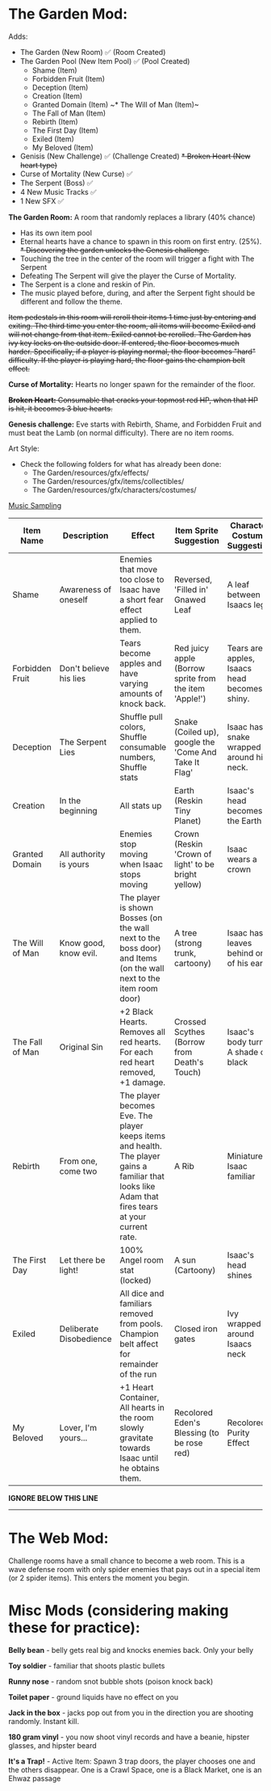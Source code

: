 # The Garden Mod:

Adds:
* The Garden (New Room) :white_check_mark: (Room Created)
* The Garden Pool (New Item Pool) :white_check_mark: (Pool Created)
  * Shame (Item) 
  * Forbidden Fruit (Item) 
  * Deception (Item) 
  * Creation (Item) 
  * Granted Domain (Item)
  ~* The Will of Man (Item)~
  * The Fall of Man (Item)
  * Rebirth (Item)
  * The First Day (Item)
  * Exiled (Item)
  * My Beloved (Item)
* Genisis (New Challenge) :white_check_mark: (Challenge Created)
~~* Broken Heart (New heart type)~~
* Curse of Mortality (New Curse) :white_check_mark: 
* The Serpent (Boss) :white_check_mark:
* 4 New Music Tracks :white_check_mark:
* 1 New SFX :white_check_mark:

**The Garden Room:** A room that randomly replaces a library (40% chance)
* Has its own item pool
* Eternal hearts have a chance to spawn in this room on first entry. (25%).
~~* Discovering the garden unlocks the Genesis challenge.~~
* Touching the tree in the center of the room will trigger a fight with The Serpent
 * Defeating The Serpent will give the player the Curse of Mortality.
 * The Serpent is a clone and reskin of Pin.
 * The music played before, during, and after the Serpent fight should be different and follow the theme.
 
~~Item pedestals in this room will reroll their items 1 time just by entering and exiting. The third time you enter the room, all items will become Exiled and will not change from that item. Exiled cannot be rerolled. The Garden has ivy key locks on the outside door. If entered, the floor becomes much harder. Specifically, if a player is playing normal, the floor becomes "hard" difficulty. If the player is playing hard, the floor gains the champion belt effect.~~ 

**Curse of Mortality:** Hearts no longer spawn for the remainder of the floor.

~~**Broken Heart:**  Consumable that cracks your topmost red HP, when that HP is hit, it becomes 3 blue hearts.~~

**Genesis challenge:** Eve starts with Rebirth, Shame, and Forbidden Fruit and must beat the Lamb (on normal difficulty). There are no item rooms.

Art Style:
* Check the following folders for what has already been done: 
  * The Garden/resources/gfx/effects/
  * The Garden/resources/gfx/items/collectibles/
  * The Garden/resources/gfx/characters/costumes/

[Music Sampling](https://soundcloud.com/wertandrew2/binding-of-isaac-boss-fight-serpent)

|Item Name|Description|Effect|Item Sprite Suggestion|Character Costume Suggestion|Item Sprite Created|Costume Spirtes Created|Functionality Done|
|---|---|---|---|---|---|---|---|
|Shame|Awareness of oneself|Enemies that move too close to Isaac have a short fear effect applied to them.|Reversed, 'Filled in' Gnawed Leaf|A leaf between Isaacs legs|:white_check_mark:|:white_check_mark:|:white_check_mark:|
|Forbidden Fruit|Don't believe his lies|Tears become apples and have varying amounts of knock back.|Red juicy apple (Borrow sprite from the item 'Apple!')|Tears are apples, Isaacs head becomes shiny.|:white_check_mark:|:white_check_mark:|:clock3:|
|Deception|The Serpent Lies|Shuffle pull colors, Shuffle consumable numbers, Shuffle stats|Snake (Coiled up), google the 'Come And Take It Flag'|Isaac has a snake wrapped around his neck.|:white_check_mark:|:white_check_mark:|:clock3:|
|Creation|In the beginning|All stats up|Earth (Reskin Tiny Planet)|Isaac's head becomes the Earth|:white_check_mark:|:white_check_mark:|:white_check_mark:|
|Granted Domain|All authority is yours|Enemies stop moving when Isaac stops moving|Crown (Reskin 'Crown of light' to be bright yellow)|Isaac wears a crown|:white_check_mark:|:white_check_mark:|:white_check_mark:|
|The Will of Man|Know good, know evil.|The player is shown Bosses (on the wall next to the boss door) and Items (on the wall next to the item room door)|A tree (strong trunk, cartoony)|Isaac has leaves behind one of his ears|:white_check_mark:|:white_check_mark:|:clock3:|
|The Fall of Man|Original Sin|+2 Black Hearts. Removes all red hearts. For each red heart removed, +1 damage.|Crossed Scythes (Borrow from Death's Touch)|Isaac's body turns A shade of black|:white_check_mark:|:white_check_mark:|:white_check_mark:|
|Rebirth|From one, come two|The player becomes Eve. The player keeps items and health. The player gains a familiar that looks like Adam that fires tears at your current rate.|A Rib|Miniature Isaac familiar|:white_check_mark:|:white_check_mark:|:clock3:|
|The First Day|Let there be light!|100% Angel room stat (locked)|A sun (Cartoony)|Isaac's head shines|:white_check_mark:|:white_check_mark:|:clock3:|
|Exiled|Deliberate Disobedience|All dice and familiars removed from pools. Champion belt affect for remainder of the run|Closed iron gates|Ivy wrapped around Isaacs neck|:white_check_mark:|:white_check_mark:|:clock3:|
|My Beloved|Lover, I'm yours...|+1 Heart Container, All hearts in the room slowly gravitate towards Isaac until he obtains them.|Recolored Eden's Blessing (to be rose red)|Recolored Purity Effect|:white_check_mark:|:white_check_mark:|:white_check_mark:|



**IGNORE BELOW THIS LINE**

_____________________


# The Web Mod:
Challenge rooms have a small chance to become a web room.
This is a wave defense room with only spider enemies that pays out in a special item (or 2 spider items). This enters the moment you begin.

# Misc Mods (considering making these for practice):
**Belly bean** - belly gets real big and knocks enemies back. Only your belly

**Toy soldier** - familiar that shoots plastic bullets

**Runny nose** - random snot bubble shots (poison knock back)

**Toilet paper** - ground liquids have no effect on you

**Jack in the box** - jacks pop out from you in the direction you are shooting randomly. Instant kill.

**180 gram vinyl** - you now shoot vinyl records and have a beanie, hipster glasses, and hipster beard

**It's a Trap!** - Active Item: Spawn 3 trap doors, the player chooses one and the others disappear.  One is a Crawl Space, one is a Black Market, one is an Ehwaz passage
